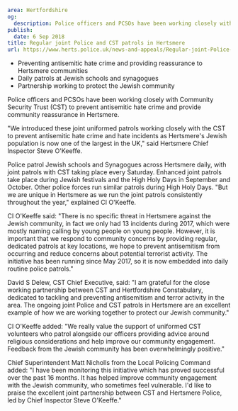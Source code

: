 ```yaml
area: Hertfordshire
og:
  description: Police officers and PCSOs have been working closely with Community Security Trust (CST) to prevent antisemitic hate crime and provide community reassurance in Hertsmere.
publish:
  date: 6 Sep 2018
title: Regular joint Police and CST patrols in Hertsmere
url: https://www.herts.police.uk/news-and-appeals/Regular-joint-Police-and-CST-patrols-in-Hertsmere1738
```

* Preventing antisemitic hate crime and providing reassurance to Hertsmere communities
 * Daily patrols at Jewish schools and synagogues
 * Partnership working to protect the Jewish community

Police officers and PCSOs have been working closely with Community Security Trust (CST) to prevent antisemitic hate crime and provide community reassurance in Hertsmere.

"We introduced these joint uniformed patrols working closely with the CST to prevent antisemitic hate crime and hate incidents as Hertsmere's Jewish population is now one of the largest in the UK," said Hertsmere Chief Inspector Steve O'Keeffe.

Police patrol Jewish schools and Synagogues across Hertsmere daily, with joint patrols with CST taking place every Saturday. Enhanced joint patrols take place during Jewish festivals and the High Holy Days in September and October. Other police forces run similar patrols during High Holy Days. "But we are unique in Hertsmere as we run the joint patrols consistently throughout the year," explained CI O'Keeffe.

CI O'Keeffe said: "There is no specific threat in Hertsmere against the Jewish community, in fact we only had 13 incidents during 2017, which were mostly naming calling by young people on young people. However, it is important that we respond to community concerns by providing regular, dedicated patrols at key locations, we hope to prevent antisemitism from occurring and reduce concerns about potential terrorist activity. The initiative has been running since May 2017, so it is now embedded into daily routine police patrols."

David S Delew, CST Chief Executive, said: "I am grateful for the close working partnership between CST and Hertfordshire Constabulary, dedicated to tackling and preventing antisemitism and terror activity in the area. The ongoing joint Police and CST patrols in Hertsmere are an excellent example of how we are working together to protect our Jewish community."

CI O'Keeffe added: "We really value the support of uniformed CST volunteers who patrol alongside our officers providing advice around religious considerations and help improve our community engagement. Feedback from the Jewish community has been overwhelmingly positive."

Chief Superintendent Matt Nicholls from the Local Policing Command added: "I have been monitoring this initiative which has proved successful over the past 16 months. It has helped improve community engagement with the Jewish community, who sometimes feel vulnerable. I'd like to praise the excellent joint partnership between CST and Hertsmere Police, led by Chief Inspector Steve O'Keeffe."
